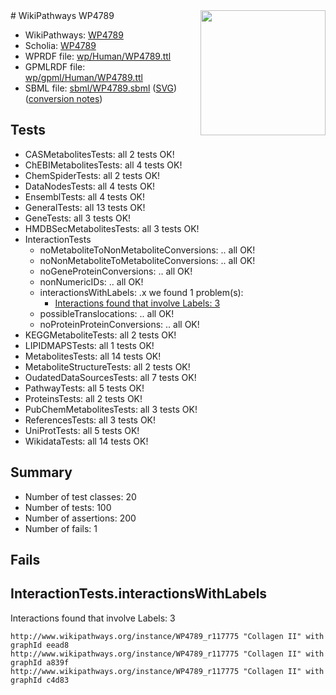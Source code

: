 <img style="float: right; width: 200px" src="../logo.png" />
# WikiPathways WP4789

* WikiPathways: [WP4789](https://identifiers.org/wikipathways:WP4789)
* Scholia: [WP4789](https://scholia.toolforge.org/wikipathways/WP4789)
* WPRDF file: [wp/Human/WP4789.ttl](../wp/Human/WP4789.ttl)
* GPMLRDF file: [wp/gpml/Human/WP4789.ttl](../wp/gpml/Human/WP4789.ttl)
* SBML file: [sbml/WP4789.sbml](../sbml/WP4789.sbml) ([SVG](../sbml/WP4789.svg)) ([conversion notes](../sbml/WP4789.txt))

## Tests
* CASMetabolitesTests: all 2 tests OK!
* ChEBIMetabolitesTests: all 4 tests OK!
* ChemSpiderTests: all 2 tests OK!
* DataNodesTests: all 4 tests OK!
* EnsemblTests: all 4 tests OK!
* GeneralTests: all 13 tests OK!
* GeneTests: all 3 tests OK!
* HMDBSecMetabolitesTests: all 3 tests OK!
* InteractionTests
    * noMetaboliteToNonMetaboliteConversions: .. all OK!
    * noNonMetaboliteToMetaboliteConversions: .. all OK!
    * noGeneProteinConversions: .. all OK!
    * nonNumericIDs: .. all OK!
    * interactionsWithLabels: .x we found 1 problem(s):
        * [Interactions found that involve Labels: 3](#630d267a)
    * possibleTranslocations: .. all OK!
    * noProteinProteinConversions: .. all OK!
* KEGGMetaboliteTests: all 2 tests OK!
* LIPIDMAPSTests: all 1 tests OK!
* MetabolitesTests: all 14 tests OK!
* MetaboliteStructureTests: all 2 tests OK!
* OudatedDataSourcesTests: all 7 tests OK!
* PathwayTests: all 5 tests OK!
* ProteinsTests: all 2 tests OK!
* PubChemMetabolitesTests: all 3 tests OK!
* ReferencesTests: all 3 tests OK!
* UniProtTests: all 5 tests OK!
* WikidataTests: all 14 tests OK!


## Summary

* Number of test classes: 20
* Number of tests: 100
* Number of assertions: 200
* Number of fails: 1

## Fails

<a name="630d267a" />

## InteractionTests.interactionsWithLabels

Interactions found that involve Labels: 3
```
http://www.wikipathways.org/instance/WP4789_r117775 "Collagen II" with graphId eead8
http://www.wikipathways.org/instance/WP4789_r117775 "Collagen II" with graphId a839f
http://www.wikipathways.org/instance/WP4789_r117775 "Collagen II" with graphId c4d83
```

